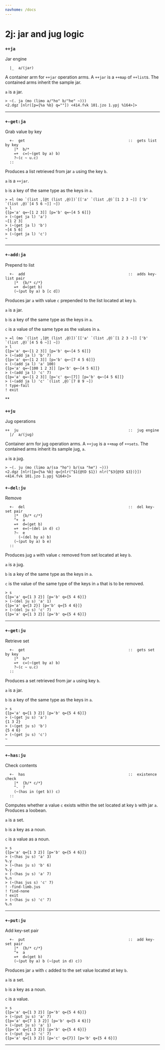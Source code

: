 ```yaml
---
navhome: /docs
---
```



# 2j: jar and jug logic
### `++ja`

Jar engine

      |_  a/(jar)

A container arm for `++jar` operation arms. A `++jar` is a `++map` of
`++list`s. The contained arms inherit the sample jar.

`a` is a jar.

    > ~(. ja (mo (limo a/"ho" b/"he" ~)))
    <2.dgz [nlr([p={%a %b} q=""]) <414.fvk 101.jzo 1.ypj %164>]>

------------------------------------------------------------------------

### `+-get:ja`

Grab value by key

      +-  get                                               ::  gets list by key
        |*  b/*
        =+  c=(~(get by a) b)
        ?~(c ~ u.c)
      ::

Produces a list retrieved from jar `a` using the key `b`.

`a` is a `++jar`.

`b` is a key of the same type as the keys in `a`.

    > =l (mo `(list ,[@t (list ,@)])`[['a' `(list ,@)`[1 2 3 ~]] ['b' `(list ,@)`[4 5 6 ~]] ~])
    > l
    {[p='a' q=~[1 2 3]] [p='b' q=~[4 5 6]]}
    > (~(get ja l) 'a')
    ~[1 2 3]
    > (~(get ja l) 'b')
    ~[4 5 6]
    > (~(get ja l) 'c')
    ~

------------------------------------------------------------------------

### `+-add:ja`

Prepend to list

      +-  add                                               ::  adds key-list pair
        |*  {b/* c/*}
        =+  d=(get b)
        (~(put by a) b [c d])

Produces jar `a` with value `c` prepended to the list located at key
`b`.

`a` is a jar.

`b` is a key of the same type as the keys in `a`.

`c` is a value of the same type as the values in `a`.

    > =l (mo `(list ,[@t (list ,@)])`[['a' `(list ,@)`[1 2 3 ~]] ['b' `(list ,@)`[4 5 6 ~]] ~])
    > l
    {[p='a' q=~[1 2 3]] [p='b' q=~[4 5 6]]}
    > (~(add ja l) 'b' 7)
    {[p='a' q=~[1 2 3]] [p='b' q=~[7 4 5 6]]}
    > (~(add ja l) 'a' 100)
    {[p='a' q=~[100 1 2 3]] [p='b' q=~[4 5 6]]}
    > (~(add ja l) 'c' 7)
    {[p='a' q=~[1 2 3]] [p='c' q=~[7]] [p='b' q=~[4 5 6]]}
    > (~(add ja l) 'c' `(list ,@)`[7 8 9 ~])
    ! type-fail
    ! exit

**
### `++ju`

Jug operations

    ++  ju                                                  ::  jug engine
      |/  a/(jug)

Container arm for jug operation arms. A `++jug` is a `++map` of
`++sets`. The contained arms inherit its sample jug, `a`.

`a` is a jug.

    > ~(. ju (mo (limo a/(sa "ho") b/(sa "he") ~)))
    <2.dgz [nlr([p={%a %b} q={nlr(^$1{@tD $1}) nlr(^$3{@tD $3})}]) <414.fvk 101.jzo 1.ypj %164>]>

### `+-del:ju`

Remove

      +-  del                                               ::  del key-set pair
        |*  {b/* c/*}
        ^+  a
        =+  d=(get b)
        =+  e=(~(del in d) c)
        ?~  e
          (~(del by a) b)
        (~(put by a) b e)
      ::


Produces jug `a` with value `c` removed from set located at key `b`.

`a` is a jug.

`b` is a key of the same type as the keys in `a`.

`c` is the value of the same type of the keys in `a` that is to be
removed.

    > s
    {[p='a' q={1 3 2}] [p='b' q={5 4 6}]}
    > (~(del ju s) 'a' 1)
    {[p='a' q={3 2}] [p='b' q={5 4 6}]}
    > (~(del ju s) 'c' 7)
    {[p='a' q={1 3 2}] [p='b' q={5 4 6}]}        

------------------------------------------------------------------------

### `+-get:ju`

Retrieve set

      +-  get                                               ::  gets set by key
        |*  b/*
        =+  c=(~(get by a) b)
        ?~(c ~ u.c)
      ::

Produces a set retrieved from jar `a` using key `b`.

`a` is a jar.

`b` is a key of the same type as the keys in `a`.

    > s
    {[p='a' q={1 3 2}] [p='b' q={5 4 6}]}
    > (~(get ju s) 'a')
    {1 3 2}
    > (~(get ju s) 'b')
    {5 4 6}
    > (~(get ju s) 'c')
    ~

------------------------------------------------------------------------

### `+-has:ju`

Check contents

      +-  has                                               ::  existence check
        |*  {b/* c/*}
        ^-  ?
        (~(has in (get b)) c)
      ::


Computes whether a value `c` exists within the set located at key `b`
with jar `a`. Produces a loobean.

`a` is a set.

`b` is a key as a noun.

`c` is a value as a noun.

    > s
    {[p='a' q={1 3 2}] [p='b' q={5 4 6}]}
    > (~(has ju s) 'a' 3)
    %.y
    > (~(has ju s) 'b' 6)
    %.y
    > (~(has ju s) 'a' 7)
    %.n
    > (~(has jus s) 'c' 7)
    ! -find-limb.jus
    ! find-none
    ! exit
    > (~(has ju s) 'c' 7)
    %.n

------------------------------------------------------------------------

### `+-put:ju`

Add key-set pair

      +-  put                                               ::  add key-set pair
        |*  {b/* c/*}
        ^+  a
        =+  d=(get b)
        (~(put by a) b (~(put in d) c))

Produces jar `a` with `c` added to the set value located at key `b`.

`a` is a set.

`b` is a key as a noun.

`c` is a value.

    > s
    {[p='a' q={1 3 2}] [p='b' q={5 4 6}]}
    > (~(put ju s) 'a' 7)
    {[p='a' q={7 1 3 2}] [p='b' q={5 4 6}]}
    > (~(put ju s) 'a' 1)
    {[p='a' q={1 3 2}] [p='b' q={5 4 6}]}
    > (~(put ju s) 'c' 7)
    {[p='a' q={1 3 2}] [p='c' q={7}] [p='b' q={5 4 6}]}



***
